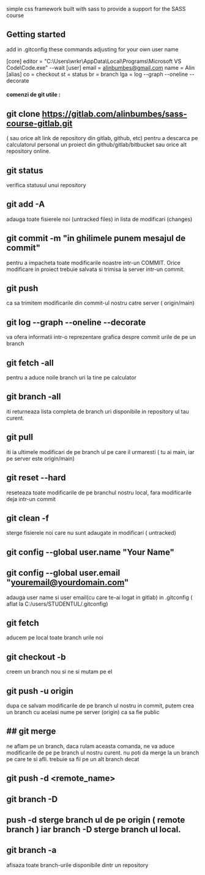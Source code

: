 simple css framework built with sass to provide a support for the SASS course

## Getting started

add in .gitconfig these commands adjusting for your own user name

[core]
editor = \"C:\\Users\\wrkr\\AppData\\Local\\Programs\\Microsoft VS Code\\Code.exe\" --wait
[user]
email = alinbumbes@gmail.com
name = Alin
[alias]
co = checkout
st = status
br = branch
lga = log --graph --oneline --decorate

#### comenzi de git utile :

## git clone https://gitlab.com/alinbumbes/sass-course-gitlab.git

( sau orice alt link de repository din gitlab, github, etc)
pentru a descarca pe calculatorul personal un proiect din github/gitlab/bitbucket sau orice alt repository online.

## git status

verifica statusul unui repository

## git add -A

adauga toate fisierele noi (untracked files) in lista de modificari (changes)

## git commit -m "in ghilimele punem mesajul de commit"

pentru a impacheta toate modificarile noastre intr-un COMMIT. Orice modificare in proiect trebuie salvata si trimisa la server intr-un commit.

## git push

ca sa trimitem modificarile din commit-ul nostru catre server ( origin/main)

## git log --graph --oneline --decorate

va ofera informatii intr-o reprezentare grafica despre commit urile de pe un branch

## git fetch -all

pentru a aduce noile branch uri la tine pe calculator

## git branch -all

iti returneaza lista completa de branch uri disponibile in repository ul tau curent.

## git pull

iti ia ultimele modificari de pe branch ul pe care il urmaresti ( tu ai main, iar pe server este origin/main)

## git reset --hard

reseteaza toate modificarile de pe branchul nostru local, fara modificarile deja intr-un commit

## git clean -f

sterge fisierele noi care nu sunt adaugate in modificari ( untracked)

## git config --global user.name "Your Name"

## git config --global user.email "youremail@yourdomain.com"

adauga user name si user email(cu care te-ai logat in gitlab) in .gitconfig ( aflat la C:/users/STUDENTUL/.gitconfig)

## git fetch

aducem pe local toate branch urile noi

## git checkout -b <nume-branch>

creem un branch nou <nume-branch> si ne si mutam pe el

## git push -u origin <nume-branch-cum-vrem-sa-fie-pe-server-origin>

dupa ce salvam modificarile de pe branch ul nostru in commit, putem crea un branch cu acelasi nume pe server (origin) ca sa fie public

## ## git merge <nume-branch>

ne aflam pe un branch, daca rulam aceasta comanda, ne va aduce modificarile de pe <nume-branch> pe branch ul nostru curent.
nu poti da merge la un branch pe care te si afli. trebuie sa fii pe un alt branch decat <nume-branch>

## git push -d <remote_name> <branchname>

## git branch -D <branchname>

## push -d sterge branch ul de pe origin ( remote branch ) iar branch -D sterge branch ul local.

## git branch -a

afisaza toate branch-urile disponibile dintr un repository
